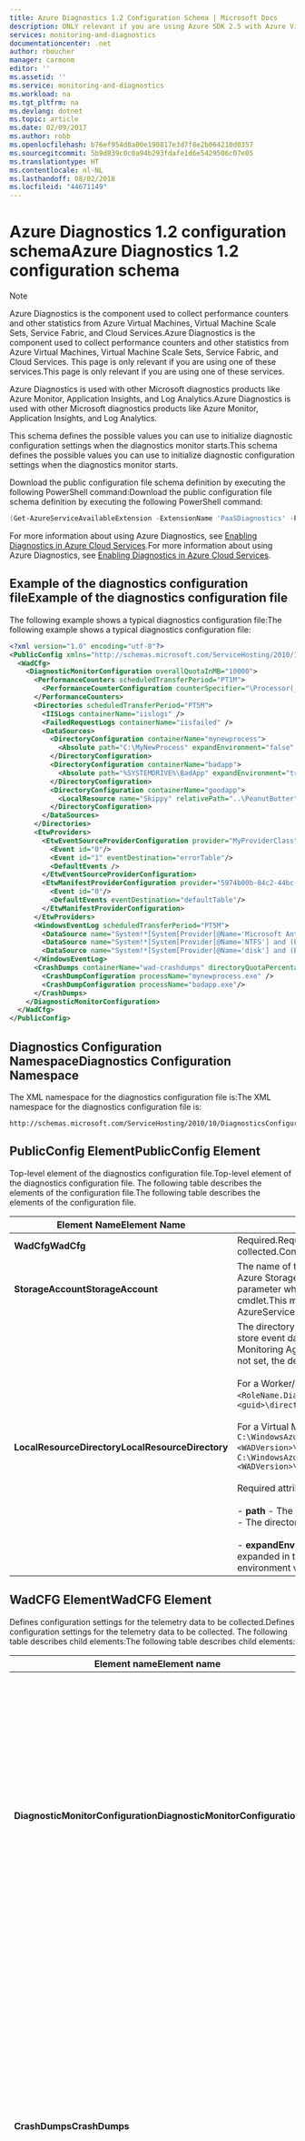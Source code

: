 ```yaml
---
title: Azure Diagnostics 1.2 Configuration Schema | Microsoft Docs
description: ONLY relevant if you are using Azure SDK 2.5 with Azure Virtual Machines, Virtual Machine Scale Sets, Service Fabric, or Cloud Services.
services: monitoring-and-diagnostics
documentationcenter: .net
author: rboucher
manager: carmonm
editor: ''
ms.assetid: ''
ms.service: monitoring-and-diagnostics
ms.workload: na
ms.tgt_pltfrm: na
ms.devlang: dotnet
ms.topic: article
ms.date: 02/09/2017
ms.author: robb
ms.openlocfilehash: b76ef954d8a00e190817e3d7f8e2b064210d0357
ms.sourcegitcommit: 5b9d839c0c0a94b293fdafe1d6e5429506c07e05
ms.translationtype: HT
ms.contentlocale: nl-NL
ms.lasthandoff: 08/02/2018
ms.locfileid: "44671149"
---
```

# <a name="azure-diagnostics-12-configuration-schema"></a><span data-ttu-id="04c6a-103">Azure Diagnostics 1.2 configuration schema</span><span class="sxs-lookup"><span data-stu-id="04c6a-103">Azure Diagnostics 1.2 configuration schema</span></span>
> [!NOTE]
> <span data-ttu-id="04c6a-104">Azure Diagnostics is the component used to collect performance counters and other statistics from Azure Virtual Machines, Virtual Machine Scale Sets, Service Fabric, and Cloud Services.</span><span class="sxs-lookup"><span data-stu-id="04c6a-104">Azure Diagnostics is the component used to collect performance counters and other statistics from Azure Virtual Machines, Virtual Machine Scale Sets, Service Fabric, and Cloud Services.</span></span>  <span data-ttu-id="04c6a-105">This page is only relevant if you are using one of these services.</span><span class="sxs-lookup"><span data-stu-id="04c6a-105">This page is only relevant if you are using one of these services.</span></span>
>

<span data-ttu-id="04c6a-106">Azure Diagnostics is used with other Microsoft diagnostics products like Azure Monitor, Application Insights, and Log Analytics.</span><span class="sxs-lookup"><span data-stu-id="04c6a-106">Azure Diagnostics is used with other Microsoft diagnostics products like Azure Monitor, Application Insights, and Log Analytics.</span></span>

<span data-ttu-id="04c6a-107">This schema defines the possible values you can use to initialize diagnostic configuration settings when the diagnostics monitor starts.</span><span class="sxs-lookup"><span data-stu-id="04c6a-107">This schema defines the possible values you can use to initialize diagnostic configuration settings when the diagnostics monitor starts.</span></span>  


 <span data-ttu-id="04c6a-108">Download the public configuration file schema definition by executing the following PowerShell command:</span><span class="sxs-lookup"><span data-stu-id="04c6a-108">Download the public configuration file schema definition by executing the following PowerShell command:</span></span>  

```PowerShell  
(Get-AzureServiceAvailableExtension -ExtensionName 'PaaSDiagnostics' -ProviderNamespace 'Microsoft.Azure.Diagnostics').PublicConfigurationSchema | Out-File –Encoding utf8 -FilePath 'C:\temp\WadConfig.xsd'  
```  

 <span data-ttu-id="04c6a-109">For more information about using Azure Diagnostics, see [Enabling Diagnostics in Azure Cloud Services](http://azure.microsoft.com/documentation/articles/cloud-services-dotnet-diagnostics/).</span><span class="sxs-lookup"><span data-stu-id="04c6a-109">For more information about using Azure Diagnostics, see [Enabling Diagnostics in Azure Cloud Services](http://azure.microsoft.com/documentation/articles/cloud-services-dotnet-diagnostics/).</span></span>  

## <a name="example-of-the-diagnostics-configuration-file"></a><span data-ttu-id="04c6a-110">Example of the diagnostics configuration file</span><span class="sxs-lookup"><span data-stu-id="04c6a-110">Example of the diagnostics configuration file</span></span>  
 <span data-ttu-id="04c6a-111">The following example shows a typical diagnostics configuration file:</span><span class="sxs-lookup"><span data-stu-id="04c6a-111">The following example shows a typical diagnostics configuration file:</span></span>  

```xml
<?xml version="1.0" encoding="utf-8"?>  
<PublicConfig xmlns="http://schemas.microsoft.com/ServiceHosting/2010/10/DiagnosticsConfiguration">  
  <WadCfg>  
    <DiagnosticMonitorConfiguration overallQuotaInMB="10000">  
      <PerformanceCounters scheduledTransferPeriod="PT1M">  
        <PerformanceCounterConfiguration counterSpecifier="\Processor(_Total)\% Processor Time" sampleRate="PT1M" unit="percent" />  
      </PerformanceCounters>  
      <Directories scheduledTransferPeriod="PT5M">  
        <IISLogs containerName="iislogs" />  
        <FailedRequestLogs containerName="iisfailed" />  
        <DataSources>  
          <DirectoryConfiguration containerName="mynewprocess">  
            <Absolute path="C:\MyNewProcess" expandEnvironment="false" />  
          </DirectoryConfiguration>  
          <DirectoryConfiguration containerName="badapp">  
            <Absolute path="%SYSTEMDRIVE%\BadApp" expandEnvironment="true" />  
          </DirectoryConfiguration>  
          <DirectoryConfiguration containerName="goodapp">  
            <LocalResource name="Skippy" relativePath="..\PeanutButter"/>  
          </DirectoryConfiguration>  
        </DataSources>  
      </Directories>  
      <EtwProviders>  
        <EtwEventSourceProviderConfiguration provider="MyProviderClass" scheduledTransferPeriod="PT5M">  
          <Event id="0"/>  
          <Event id="1" eventDestination="errorTable"/>  
          <DefaultEvents />  
        </EtwEventSourceProviderConfiguration>  
        <EtwManifestProviderConfiguration provider="5974b00b-84c2-44bc-9e58-3a2451b4e3ad" scheduledTransferLogLevelFilter="Information" scheduledTransferPeriod="PT2M">  
          <Event id="0"/>  
          <DefaultEvents eventDestination="defaultTable"/>  
        </EtwManifestProviderConfiguration>  
      </EtwProviders>  
      <WindowsEventLog scheduledTransferPeriod="PT5M">  
        <DataSource name="System!*[System[Provider[@Name='Microsoft Antimalware']]]"/>  
        <DataSource name="System!*[System[Provider[@Name='NTFS'] and (EventID=55)]]" />  
        <DataSource name="System!*[System[Provider[@Name='disk'] and (EventID=7 or EventID=52 or EventID=55)]]" />  
      </WindowsEventLog>  
      <CrashDumps containerName="wad-crashdumps" directoryQuotaPercentage="30" dumpType="Mini">  
        <CrashDumpConfiguration processName="mynewprocess.exe" />  
        <CrashDumpConfiguration processName="badapp.exe"/>  
      </CrashDumps>  
    </DiagnosticMonitorConfiguration>  
  </WadCfg>  
</PublicConfig>  

```  

## <a name="diagnostics-configuration-namespace"></a><span data-ttu-id="04c6a-112">Diagnostics Configuration Namespace</span><span class="sxs-lookup"><span data-stu-id="04c6a-112">Diagnostics Configuration Namespace</span></span>  
 <span data-ttu-id="04c6a-113">The XML namespace for the diagnostics configuration file is:</span><span class="sxs-lookup"><span data-stu-id="04c6a-113">The XML namespace for the diagnostics configuration file is:</span></span>  

```  
http://schemas.microsoft.com/ServiceHosting/2010/10/DiagnosticsConfiguration  
```  

## <a name="publicconfig-element"></a><span data-ttu-id="04c6a-114">PublicConfig Element</span><span class="sxs-lookup"><span data-stu-id="04c6a-114">PublicConfig Element</span></span>  
 <span data-ttu-id="04c6a-115">Top-level element of the diagnostics configuration file.</span><span class="sxs-lookup"><span data-stu-id="04c6a-115">Top-level element of the diagnostics configuration file.</span></span> <span data-ttu-id="04c6a-116">The following table describes the elements of the configuration file.</span><span class="sxs-lookup"><span data-stu-id="04c6a-116">The following table describes the elements of the configuration file.</span></span>  

|<span data-ttu-id="04c6a-117">Element Name</span><span class="sxs-lookup"><span data-stu-id="04c6a-117">Element Name</span></span>|<span data-ttu-id="04c6a-118">Description</span><span class="sxs-lookup"><span data-stu-id="04c6a-118">Description</span></span>|  
|------------------|-----------------|  
|<span data-ttu-id="04c6a-119">**WadCfg**</span><span class="sxs-lookup"><span data-stu-id="04c6a-119">**WadCfg**</span></span>|<span data-ttu-id="04c6a-120">Required.</span><span class="sxs-lookup"><span data-stu-id="04c6a-120">Required.</span></span> <span data-ttu-id="04c6a-121">Configuration settings for the telemetry data to be collected.</span><span class="sxs-lookup"><span data-stu-id="04c6a-121">Configuration settings for the telemetry data to be collected.</span></span>|  
|<span data-ttu-id="04c6a-122">**StorageAccount**</span><span class="sxs-lookup"><span data-stu-id="04c6a-122">**StorageAccount**</span></span>|<span data-ttu-id="04c6a-123">The name of the Azure Storage account to store the data in.</span><span class="sxs-lookup"><span data-stu-id="04c6a-123">The name of the Azure Storage account to store the data in.</span></span> <span data-ttu-id="04c6a-124">This may also be specified as a parameter when executing the Set-AzureServiceDiagnosticsExtension cmdlet.</span><span class="sxs-lookup"><span data-stu-id="04c6a-124">This may also be specified as a parameter when executing the Set-AzureServiceDiagnosticsExtension cmdlet.</span></span>|  
|<span data-ttu-id="04c6a-125">**LocalResourceDirectory**</span><span class="sxs-lookup"><span data-stu-id="04c6a-125">**LocalResourceDirectory**</span></span>|<span data-ttu-id="04c6a-126">The directory on the virtual machine to be used by the Monitoring Agent to store event data.</span><span class="sxs-lookup"><span data-stu-id="04c6a-126">The directory on the virtual machine to be used by the Monitoring Agent to store event data.</span></span> <span data-ttu-id="04c6a-127">If not set, the default directory is used:</span><span class="sxs-lookup"><span data-stu-id="04c6a-127">If not set, the default directory is used:</span></span><br /><br /> <span data-ttu-id="04c6a-128">For a Worker/web role: `C:\Resources\<guid>\directory\<guid>.<RoleName.DiagnosticStore\`</span><span class="sxs-lookup"><span data-stu-id="04c6a-128">For a Worker/web role: `C:\Resources\<guid>\directory\<guid>.<RoleName.DiagnosticStore\`</span></span><br /><br /> <span data-ttu-id="04c6a-129">For a Virtual Machine: `C:\WindowsAzure\Logs\Plugins\Microsoft.Azure.Diagnostics.IaaSDiagnostics\<WADVersion>\WAD<WADVersion>`</span><span class="sxs-lookup"><span data-stu-id="04c6a-129">For a Virtual Machine: `C:\WindowsAzure\Logs\Plugins\Microsoft.Azure.Diagnostics.IaaSDiagnostics\<WADVersion>\WAD<WADVersion>`</span></span><br /><br /> <span data-ttu-id="04c6a-130">Required attributes are:</span><span class="sxs-lookup"><span data-stu-id="04c6a-130">Required attributes are:</span></span><br /><br /> <span data-ttu-id="04c6a-131">-                      **path** - The directory on the system to be used by Azure Diagnostics.</span><span class="sxs-lookup"><span data-stu-id="04c6a-131">-                      **path** - The directory on the system to be used by Azure Diagnostics.</span></span><br /><br /> <span data-ttu-id="04c6a-132">-                      **expandEnvironment** - Controls whether environment variables are expanded in the path name.</span><span class="sxs-lookup"><span data-stu-id="04c6a-132">-                      **expandEnvironment** - Controls whether environment variables are expanded in the path name.</span></span>|  

## <a name="wadcfg-element"></a><span data-ttu-id="04c6a-133">WadCFG Element</span><span class="sxs-lookup"><span data-stu-id="04c6a-133">WadCFG Element</span></span>  
<span data-ttu-id="04c6a-134">Defines configuration settings for the telemetry data to be collected.</span><span class="sxs-lookup"><span data-stu-id="04c6a-134">Defines configuration settings for the telemetry data to be collected.</span></span> <span data-ttu-id="04c6a-135">The following table describes child elements:</span><span class="sxs-lookup"><span data-stu-id="04c6a-135">The following table describes child elements:</span></span>  

|<span data-ttu-id="04c6a-136">Element name</span><span class="sxs-lookup"><span data-stu-id="04c6a-136">Element name</span></span>|<span data-ttu-id="04c6a-137">Description</span><span class="sxs-lookup"><span data-stu-id="04c6a-137">Description</span></span>|  
|------------------|-----------------|  
|<span data-ttu-id="04c6a-138">**DiagnosticMonitorConfiguration**</span><span class="sxs-lookup"><span data-stu-id="04c6a-138">**DiagnosticMonitorConfiguration**</span></span>|<span data-ttu-id="04c6a-139">Required.</span><span class="sxs-lookup"><span data-stu-id="04c6a-139">Required.</span></span> <span data-ttu-id="04c6a-140">Optional attributes are:</span><span class="sxs-lookup"><span data-stu-id="04c6a-140">Optional attributes are:</span></span><br /><br /> <span data-ttu-id="04c6a-141">-                     **overallQuotaInMB** - The maximum amount of local disk space that may be consumed by the various types of diagnostic data collected by Azure Diagnostics.</span><span class="sxs-lookup"><span data-stu-id="04c6a-141">-                     **overallQuotaInMB** - The maximum amount of local disk space that may be consumed by the various types of diagnostic data collected by Azure Diagnostics.</span></span> <span data-ttu-id="04c6a-142">The default setting is 5120MB.</span><span class="sxs-lookup"><span data-stu-id="04c6a-142">The default setting is 5120MB.</span></span><br /><br /> <span data-ttu-id="04c6a-143">-                     **useProxyServer** - Configure Azure Diagnostics to use the proxy server settings as set in IE settings.</span><span class="sxs-lookup"><span data-stu-id="04c6a-143">-                     **useProxyServer** - Configure Azure Diagnostics to use the proxy server settings as set in IE settings.</span></span>|  
|<span data-ttu-id="04c6a-144">**CrashDumps**</span><span class="sxs-lookup"><span data-stu-id="04c6a-144">**CrashDumps**</span></span>|<span data-ttu-id="04c6a-145">Enable collection of crash dumps.</span><span class="sxs-lookup"><span data-stu-id="04c6a-145">Enable collection of crash dumps.</span></span> <span data-ttu-id="04c6a-146">Optional attributes are:</span><span class="sxs-lookup"><span data-stu-id="04c6a-146">Optional attributes are:</span></span><br /><br /> <span data-ttu-id="04c6a-147">-                     **containerName** - The name of the blob container in your Azure Storage account to be used to store crash dumps.</span><span class="sxs-lookup"><span data-stu-id="04c6a-147">-                     **containerName** - The name of the blob container in your Azure Storage account to be used to store crash dumps.</span></span><br /><br /> <span data-ttu-id="04c6a-148">-                     **crashDumpType** - Configures Azure Diagnostics to collect Mini or Full crash dumps.</span><span class="sxs-lookup"><span data-stu-id="04c6a-148">-                     **crashDumpType** - Configures Azure Diagnostics to collect Mini or Full crash dumps.</span></span><br /><br /> <span data-ttu-id="04c6a-149">-                     **directoryQuotaPercentage**- Configures the percentage of **overallQuotaInMB** to be reserved for crash dumps on the VM.</span><span class="sxs-lookup"><span data-stu-id="04c6a-149">-                     **directoryQuotaPercentage**- Configures the percentage of **overallQuotaInMB** to be reserved for crash dumps on the VM.</span></span>|  
|<span data-ttu-id="04c6a-150">**DiagnosticInfrastructureLogs**</span><span class="sxs-lookup"><span data-stu-id="04c6a-150">**DiagnosticInfrastructureLogs**</span></span>|<span data-ttu-id="04c6a-151">Enable collection of logs generated by Azure Diagnostics.</span><span class="sxs-lookup"><span data-stu-id="04c6a-151">Enable collection of logs generated by Azure Diagnostics.</span></span> <span data-ttu-id="04c6a-152">The diagnostic infrastructure logs are useful for troubleshooting the diagnostics system itself.</span><span class="sxs-lookup"><span data-stu-id="04c6a-152">The diagnostic infrastructure logs are useful for troubleshooting the diagnostics system itself.</span></span> <span data-ttu-id="04c6a-153">Optional attributes are:</span><span class="sxs-lookup"><span data-stu-id="04c6a-153">Optional attributes are:</span></span><br /><br /> <span data-ttu-id="04c6a-154">-                     **scheduledTransferLogLevelFilter** - Configures the minimum severity level of the logs collected.</span><span class="sxs-lookup"><span data-stu-id="04c6a-154">-                     **scheduledTransferLogLevelFilter** - Configures the minimum severity level of the logs collected.</span></span><br /><br /> <span data-ttu-id="04c6a-155">-                     **scheduledTransferPeriod** - The interval between scheduled transfers to storage rounded up to the nearest minute.</span><span class="sxs-lookup"><span data-stu-id="04c6a-155">-                     **scheduledTransferPeriod** - The interval between scheduled transfers to storage rounded up to the nearest minute.</span></span> <span data-ttu-id="04c6a-156">The value is an [XML “Duration Data Type.”](http://www.w3schools.com/schema/schema_dtypes_date.asp)</span><span class="sxs-lookup"><span data-stu-id="04c6a-156">The value is an [XML “Duration Data Type.”](http://www.w3schools.com/schema/schema_dtypes_date.asp)</span></span>|  
|<span data-ttu-id="04c6a-157">**Directories**</span><span class="sxs-lookup"><span data-stu-id="04c6a-157">**Directories**</span></span>|<span data-ttu-id="04c6a-158">Enables the collection of the contents of a directory, IIS failed access request logs and/or IIS logs.</span><span class="sxs-lookup"><span data-stu-id="04c6a-158">Enables the collection of the contents of a directory, IIS failed access request logs and/or IIS logs.</span></span> <span data-ttu-id="04c6a-159">Optional attribute:</span><span class="sxs-lookup"><span data-stu-id="04c6a-159">Optional attribute:</span></span><br /><br /> <span data-ttu-id="04c6a-160">**scheduledTransferPeriod** - The interval between scheduled transfers to storage rounded up to the nearest minute.</span><span class="sxs-lookup"><span data-stu-id="04c6a-160">**scheduledTransferPeriod** - The interval between scheduled transfers to storage rounded up to the nearest minute.</span></span> <span data-ttu-id="04c6a-161">The value is an [XML “Duration Data Type.”](http://www.w3schools.com/schema/schema_dtypes_date.asp)</span><span class="sxs-lookup"><span data-stu-id="04c6a-161">The value is an [XML “Duration Data Type.”](http://www.w3schools.com/schema/schema_dtypes_date.asp)</span></span>|  
|<span data-ttu-id="04c6a-162">**EtwProviders**</span><span class="sxs-lookup"><span data-stu-id="04c6a-162">**EtwProviders**</span></span>|<span data-ttu-id="04c6a-163">Configures collection of ETW events from EventSource and/or ETW Manifest based providers.</span><span class="sxs-lookup"><span data-stu-id="04c6a-163">Configures collection of ETW events from EventSource and/or ETW Manifest based providers.</span></span>|  
|<span data-ttu-id="04c6a-164">**Metrics**</span><span class="sxs-lookup"><span data-stu-id="04c6a-164">**Metrics**</span></span>|<span data-ttu-id="04c6a-165">This element enables you to generate a performance counter table that is optimized for fast queries.</span><span class="sxs-lookup"><span data-stu-id="04c6a-165">This element enables you to generate a performance counter table that is optimized for fast queries.</span></span> <span data-ttu-id="04c6a-166">Each performance counter that is defined in the **PerformanceCounters** element is stored in the Metrics table in addition to the Performance Counter table.</span><span class="sxs-lookup"><span data-stu-id="04c6a-166">Each performance counter that is defined in the **PerformanceCounters** element is stored in the Metrics table in addition to the Performance Counter table.</span></span> <span data-ttu-id="04c6a-167">Required attribute:</span><span class="sxs-lookup"><span data-stu-id="04c6a-167">Required attribute:</span></span><br /><br /> <span data-ttu-id="04c6a-168">**resourceId** - This is the resource ID of the Virtual Machine you are deploying Azure Diagnostics to.</span><span class="sxs-lookup"><span data-stu-id="04c6a-168">**resourceId** - This is the resource ID of the Virtual Machine you are deploying Azure Diagnostics to.</span></span> <span data-ttu-id="04c6a-169">Get the **resourceID** from the [Azure portal](https://portal.azure.com).</span><span class="sxs-lookup"><span data-stu-id="04c6a-169">Get the **resourceID** from the [Azure portal](https://portal.azure.com).</span></span> <span data-ttu-id="04c6a-170">Select **Browse** -> **Resource Groups** -> **<Name\>**.</span><span class="sxs-lookup"><span data-stu-id="04c6a-170">Select **Browse** -> **Resource Groups** -> **<Name\>**.</span></span> <span data-ttu-id="04c6a-171">Click the **Properties** tile and copy the value from the **ID** field.</span><span class="sxs-lookup"><span data-stu-id="04c6a-171">Click the **Properties** tile and copy the value from the **ID** field.</span></span>|  
|<span data-ttu-id="04c6a-172">**PerformanceCounters**</span><span class="sxs-lookup"><span data-stu-id="04c6a-172">**PerformanceCounters**</span></span>|<span data-ttu-id="04c6a-173">Enables the collection of performance counters.</span><span class="sxs-lookup"><span data-stu-id="04c6a-173">Enables the collection of performance counters.</span></span> <span data-ttu-id="04c6a-174">Optional attribute:</span><span class="sxs-lookup"><span data-stu-id="04c6a-174">Optional attribute:</span></span><br /><br /> <span data-ttu-id="04c6a-175">**scheduledTransferPeriod** - The interval between scheduled transfers to storage rounded up to the nearest minute.</span><span class="sxs-lookup"><span data-stu-id="04c6a-175">**scheduledTransferPeriod** - The interval between scheduled transfers to storage rounded up to the nearest minute.</span></span> <span data-ttu-id="04c6a-176">Value is an [XML “Duration Data Type”.](http://www.w3schools.com/schema/schema_dtypes_date.asp)</span><span class="sxs-lookup"><span data-stu-id="04c6a-176">Value is an [XML “Duration Data Type”.](http://www.w3schools.com/schema/schema_dtypes_date.asp)</span></span>|  
|<span data-ttu-id="04c6a-177">**WindowsEventLog**</span><span class="sxs-lookup"><span data-stu-id="04c6a-177">**WindowsEventLog**</span></span>|<span data-ttu-id="04c6a-178">Enables the collection of Windows Event Logs.</span><span class="sxs-lookup"><span data-stu-id="04c6a-178">Enables the collection of Windows Event Logs.</span></span> <span data-ttu-id="04c6a-179">Optional attribute:</span><span class="sxs-lookup"><span data-stu-id="04c6a-179">Optional attribute:</span></span><br /><br /> <span data-ttu-id="04c6a-180">**scheduledTransferPeriod** - The interval between scheduled transfers to storage rounded up to the nearest minute.</span><span class="sxs-lookup"><span data-stu-id="04c6a-180">**scheduledTransferPeriod** - The interval between scheduled transfers to storage rounded up to the nearest minute.</span></span> <span data-ttu-id="04c6a-181">Value is an [XML “Duration Data Type”.](http://www.w3schools.com/schema/schema_dtypes_date.asp)</span><span class="sxs-lookup"><span data-stu-id="04c6a-181">Value is an [XML “Duration Data Type”.](http://www.w3schools.com/schema/schema_dtypes_date.asp)</span></span>|  

## <a name="crashdumps-element"></a><span data-ttu-id="04c6a-182">CrashDumps Element</span><span class="sxs-lookup"><span data-stu-id="04c6a-182">CrashDumps Element</span></span>  
 <span data-ttu-id="04c6a-183">Enables collection of crash dumps.</span><span class="sxs-lookup"><span data-stu-id="04c6a-183">Enables collection of crash dumps.</span></span> <span data-ttu-id="04c6a-184">The following table describes child elements:</span><span class="sxs-lookup"><span data-stu-id="04c6a-184">The following table describes child elements:</span></span>  

|<span data-ttu-id="04c6a-185">Element Name</span><span class="sxs-lookup"><span data-stu-id="04c6a-185">Element Name</span></span>|<span data-ttu-id="04c6a-186">Description</span><span class="sxs-lookup"><span data-stu-id="04c6a-186">Description</span></span>|  
|------------------|-----------------|  
|<span data-ttu-id="04c6a-187">**CrashDumpConfiguration**</span><span class="sxs-lookup"><span data-stu-id="04c6a-187">**CrashDumpConfiguration**</span></span>|<span data-ttu-id="04c6a-188">Required.</span><span class="sxs-lookup"><span data-stu-id="04c6a-188">Required.</span></span> <span data-ttu-id="04c6a-189">Required attribute:</span><span class="sxs-lookup"><span data-stu-id="04c6a-189">Required attribute:</span></span><br /><br /> <span data-ttu-id="04c6a-190">**processName** - The name of the process you want Azure Diagnostics to collect a crash dump for.</span><span class="sxs-lookup"><span data-stu-id="04c6a-190">**processName** - The name of the process you want Azure Diagnostics to collect a crash dump for.</span></span>|  
|<span data-ttu-id="04c6a-191">**crashDumpType**</span><span class="sxs-lookup"><span data-stu-id="04c6a-191">**crashDumpType**</span></span>|<span data-ttu-id="04c6a-192">Configures Azure Diagnostics to collect mini or full crash dumps.</span><span class="sxs-lookup"><span data-stu-id="04c6a-192">Configures Azure Diagnostics to collect mini or full crash dumps.</span></span>|  
|<span data-ttu-id="04c6a-193">**directoryQuotaPercentage**</span><span class="sxs-lookup"><span data-stu-id="04c6a-193">**directoryQuotaPercentage**</span></span>|<span data-ttu-id="04c6a-194">Configures the percentage of **overallQuotaInMB** to be reserved for crash dumps on the VM.</span><span class="sxs-lookup"><span data-stu-id="04c6a-194">Configures the percentage of **overallQuotaInMB** to be reserved for crash dumps on the VM.</span></span>|  

## <a name="directories-element"></a><span data-ttu-id="04c6a-195">Directories Element</span><span class="sxs-lookup"><span data-stu-id="04c6a-195">Directories Element</span></span>  
 <span data-ttu-id="04c6a-196">Enables the collection of the contents of a directory, IIS failed access request logs and/or IIS logs.</span><span class="sxs-lookup"><span data-stu-id="04c6a-196">Enables the collection of the contents of a directory, IIS failed access request logs and/or IIS logs.</span></span> <span data-ttu-id="04c6a-197">The following table describes child elements:</span><span class="sxs-lookup"><span data-stu-id="04c6a-197">The following table describes child elements:</span></span>  

|<span data-ttu-id="04c6a-198">Element Name</span><span class="sxs-lookup"><span data-stu-id="04c6a-198">Element Name</span></span>|<span data-ttu-id="04c6a-199">Description</span><span class="sxs-lookup"><span data-stu-id="04c6a-199">Description</span></span>|  
|------------------|-----------------|  
|<span data-ttu-id="04c6a-200">**DataSources**</span><span class="sxs-lookup"><span data-stu-id="04c6a-200">**DataSources**</span></span>|<span data-ttu-id="04c6a-201">A list of directories to monitor.</span><span class="sxs-lookup"><span data-stu-id="04c6a-201">A list of directories to monitor.</span></span>|  
|<span data-ttu-id="04c6a-202">**FailedRequestLogs**</span><span class="sxs-lookup"><span data-stu-id="04c6a-202">**FailedRequestLogs**</span></span>|<span data-ttu-id="04c6a-203">Including this element in the configuration enables collection of logs about failed requests to an IIS site or application.</span><span class="sxs-lookup"><span data-stu-id="04c6a-203">Including this element in the configuration enables collection of logs about failed requests to an IIS site or application.</span></span> <span data-ttu-id="04c6a-204">You must also enable tracing options under **system.WebServer** in **Web.config**.</span><span class="sxs-lookup"><span data-stu-id="04c6a-204">You must also enable tracing options under **system.WebServer** in **Web.config**.</span></span>|  
|<span data-ttu-id="04c6a-205">**IISLogs**</span><span class="sxs-lookup"><span data-stu-id="04c6a-205">**IISLogs**</span></span>|<span data-ttu-id="04c6a-206">Including this element in the configuration enables the collection of IIS logs:</span><span class="sxs-lookup"><span data-stu-id="04c6a-206">Including this element in the configuration enables the collection of IIS logs:</span></span><br /><br /> <span data-ttu-id="04c6a-207">**containerName** - The name of the blob container in your Azure Storage account to be used to store the IIS logs.</span><span class="sxs-lookup"><span data-stu-id="04c6a-207">**containerName** - The name of the blob container in your Azure Storage account to be used to store the IIS logs.</span></span>|  

## <a name="datasources-element"></a><span data-ttu-id="04c6a-208">DataSources Element</span><span class="sxs-lookup"><span data-stu-id="04c6a-208">DataSources Element</span></span>  
 <span data-ttu-id="04c6a-209">A list of directories to monitor.</span><span class="sxs-lookup"><span data-stu-id="04c6a-209">A list of directories to monitor.</span></span> <span data-ttu-id="04c6a-210">The following table describes child elements:</span><span class="sxs-lookup"><span data-stu-id="04c6a-210">The following table describes child elements:</span></span>  

|<span data-ttu-id="04c6a-211">Element Name</span><span class="sxs-lookup"><span data-stu-id="04c6a-211">Element Name</span></span>|<span data-ttu-id="04c6a-212">Description</span><span class="sxs-lookup"><span data-stu-id="04c6a-212">Description</span></span>|  
|------------------|-----------------|  
|<span data-ttu-id="04c6a-213">**DirectoryConfiguration**</span><span class="sxs-lookup"><span data-stu-id="04c6a-213">**DirectoryConfiguration**</span></span>|<span data-ttu-id="04c6a-214">Required.</span><span class="sxs-lookup"><span data-stu-id="04c6a-214">Required.</span></span> <span data-ttu-id="04c6a-215">Required attribute:</span><span class="sxs-lookup"><span data-stu-id="04c6a-215">Required attribute:</span></span><br /><br /> <span data-ttu-id="04c6a-216">**containerName** - The name of the blob container in your Azure Storage account to be used to store the log files.</span><span class="sxs-lookup"><span data-stu-id="04c6a-216">**containerName** - The name of the blob container in your Azure Storage account to be used to store the log files.</span></span>|  

## <a name="directoryconfiguration-element"></a><span data-ttu-id="04c6a-217">DirectoryConfiguration Element</span><span class="sxs-lookup"><span data-stu-id="04c6a-217">DirectoryConfiguration Element</span></span>  
 <span data-ttu-id="04c6a-218">**DirectoryConfiguration** may include either the **Absolute** or **LocalResource** element but not both.</span><span class="sxs-lookup"><span data-stu-id="04c6a-218">**DirectoryConfiguration** may include either the **Absolute** or **LocalResource** element but not both.</span></span> <span data-ttu-id="04c6a-219">The following table describes child elements:</span><span class="sxs-lookup"><span data-stu-id="04c6a-219">The following table describes child elements:</span></span>  

|<span data-ttu-id="04c6a-220">Element Name</span><span class="sxs-lookup"><span data-stu-id="04c6a-220">Element Name</span></span>|<span data-ttu-id="04c6a-221">Description</span><span class="sxs-lookup"><span data-stu-id="04c6a-221">Description</span></span>|  
|------------------|-----------------|  
|<span data-ttu-id="04c6a-222">**Absolute**</span><span class="sxs-lookup"><span data-stu-id="04c6a-222">**Absolute**</span></span>|<span data-ttu-id="04c6a-223">The absolute path to the directory to monitor.</span><span class="sxs-lookup"><span data-stu-id="04c6a-223">The absolute path to the directory to monitor.</span></span> <span data-ttu-id="04c6a-224">The following attributes are required:</span><span class="sxs-lookup"><span data-stu-id="04c6a-224">The following attributes are required:</span></span><br /><br /> <span data-ttu-id="04c6a-225">-                     **Path** - The absolute path to the directory to monitor.</span><span class="sxs-lookup"><span data-stu-id="04c6a-225">-                     **Path** - The absolute path to the directory to monitor.</span></span><br /><br /> <span data-ttu-id="04c6a-226">-                      **expandEnvironment** - Configures whether environment variables in Path are expanded.</span><span class="sxs-lookup"><span data-stu-id="04c6a-226">-                      **expandEnvironment** - Configures whether environment variables in Path are expanded.</span></span>|  
|<span data-ttu-id="04c6a-227">**LocalResource**</span><span class="sxs-lookup"><span data-stu-id="04c6a-227">**LocalResource**</span></span>|<span data-ttu-id="04c6a-228">The path relative to a local resource to monitor.</span><span class="sxs-lookup"><span data-stu-id="04c6a-228">The path relative to a local resource to monitor.</span></span> <span data-ttu-id="04c6a-229">Required attributes are:</span><span class="sxs-lookup"><span data-stu-id="04c6a-229">Required attributes are:</span></span><br /><br /> <span data-ttu-id="04c6a-230">-                     **Name** - The local resource that contains the directory to monitor</span><span class="sxs-lookup"><span data-stu-id="04c6a-230">-                     **Name** - The local resource that contains the directory to monitor</span></span><br /><br /> <span data-ttu-id="04c6a-231">-                     **relativePath** - The path relative to Name that contains the directory to monitor</span><span class="sxs-lookup"><span data-stu-id="04c6a-231">-                     **relativePath** - The path relative to Name that contains the directory to monitor</span></span>|  

## <a name="etwproviders-element"></a><span data-ttu-id="04c6a-232">EtwProviders Element</span><span class="sxs-lookup"><span data-stu-id="04c6a-232">EtwProviders Element</span></span>  
 <span data-ttu-id="04c6a-233">Configures collection of ETW events from EventSource and/or ETW Manifest based providers.</span><span class="sxs-lookup"><span data-stu-id="04c6a-233">Configures collection of ETW events from EventSource and/or ETW Manifest based providers.</span></span> <span data-ttu-id="04c6a-234">The following table describes child elements:</span><span class="sxs-lookup"><span data-stu-id="04c6a-234">The following table describes child elements:</span></span>  

|<span data-ttu-id="04c6a-235">Element Name</span><span class="sxs-lookup"><span data-stu-id="04c6a-235">Element Name</span></span>|<span data-ttu-id="04c6a-236">Description</span><span class="sxs-lookup"><span data-stu-id="04c6a-236">Description</span></span>|  
|------------------|-----------------|  
|<span data-ttu-id="04c6a-237">**EtwEventSourceProviderConfiguration**</span><span class="sxs-lookup"><span data-stu-id="04c6a-237">**EtwEventSourceProviderConfiguration**</span></span>|<span data-ttu-id="04c6a-238">Configures collection of events generated from [EventSource Class](http://msdn.microsoft.com/library/system.diagnostics.tracing.eventsource\(v=vs.110\).aspx).</span><span class="sxs-lookup"><span data-stu-id="04c6a-238">Configures collection of events generated from [EventSource Class](http://msdn.microsoft.com/library/system.diagnostics.tracing.eventsource\(v=vs.110\).aspx).</span></span> <span data-ttu-id="04c6a-239">Required attribute:</span><span class="sxs-lookup"><span data-stu-id="04c6a-239">Required attribute:</span></span><br /><br /> <span data-ttu-id="04c6a-240">**provider** - The class name of the EventSource event.</span><span class="sxs-lookup"><span data-stu-id="04c6a-240">**provider** - The class name of the EventSource event.</span></span><br /><br /> <span data-ttu-id="04c6a-241">Optional attributes are:</span><span class="sxs-lookup"><span data-stu-id="04c6a-241">Optional attributes are:</span></span><br /><br /> <span data-ttu-id="04c6a-242">-                     **scheduledTransferLogLevelFilter** - The minimum severity level to transfer to your storage account.</span><span class="sxs-lookup"><span data-stu-id="04c6a-242">-                     **scheduledTransferLogLevelFilter** - The minimum severity level to transfer to your storage account.</span></span><br /><br /> <span data-ttu-id="04c6a-243">-                     **scheduledTransferPeriod** - The interval between scheduled transfers to storage rounded up to the nearest minute.</span><span class="sxs-lookup"><span data-stu-id="04c6a-243">-                     **scheduledTransferPeriod** - The interval between scheduled transfers to storage rounded up to the nearest minute.</span></span> <span data-ttu-id="04c6a-244">Value is an [XML Duration Data Type](http://www.w3schools.com/schema/schema_dtypes_date.asp).</span><span class="sxs-lookup"><span data-stu-id="04c6a-244">Value is an [XML Duration Data Type](http://www.w3schools.com/schema/schema_dtypes_date.asp).</span></span>|  
|<span data-ttu-id="04c6a-245">**EtwManifestProviderConfiguration**</span><span class="sxs-lookup"><span data-stu-id="04c6a-245">**EtwManifestProviderConfiguration**</span></span>|<span data-ttu-id="04c6a-246">Required attribute:</span><span class="sxs-lookup"><span data-stu-id="04c6a-246">Required attribute:</span></span><br /><br /> <span data-ttu-id="04c6a-247">**provider** - The GUID of the event provider</span><span class="sxs-lookup"><span data-stu-id="04c6a-247">**provider** - The GUID of the event provider</span></span><br /><br /> <span data-ttu-id="04c6a-248">Optional attributes are:</span><span class="sxs-lookup"><span data-stu-id="04c6a-248">Optional attributes are:</span></span><br /><br /> <span data-ttu-id="04c6a-249">- **scheduledTransferLogLevelFilter** - The minimum severity level to transfer to your storage account.</span><span class="sxs-lookup"><span data-stu-id="04c6a-249">- **scheduledTransferLogLevelFilter** - The minimum severity level to transfer to your storage account.</span></span><br /><br /> <span data-ttu-id="04c6a-250">-                     **scheduledTransferPeriod** - The interval between scheduled transfers to storage rounded up to the nearest minute.</span><span class="sxs-lookup"><span data-stu-id="04c6a-250">-                     **scheduledTransferPeriod** - The interval between scheduled transfers to storage rounded up to the nearest minute.</span></span> <span data-ttu-id="04c6a-251">Value is an [XML Duration Data Type](http://www.w3schools.com/schema/schema_dtypes_date.asp).</span><span class="sxs-lookup"><span data-stu-id="04c6a-251">Value is an [XML Duration Data Type](http://www.w3schools.com/schema/schema_dtypes_date.asp).</span></span>|  

## <a name="etweventsourceproviderconfiguration-element"></a><span data-ttu-id="04c6a-252">EtwEventSourceProviderConfiguration Element</span><span class="sxs-lookup"><span data-stu-id="04c6a-252">EtwEventSourceProviderConfiguration Element</span></span>  
 <span data-ttu-id="04c6a-253">Configures collection of events generated from [EventSource Class](http://msdn.microsoft.com/library/system.diagnostics.tracing.eventsource\(v=vs.110\).aspx).</span><span class="sxs-lookup"><span data-stu-id="04c6a-253">Configures collection of events generated from [EventSource Class](http://msdn.microsoft.com/library/system.diagnostics.tracing.eventsource\(v=vs.110\).aspx).</span></span> <span data-ttu-id="04c6a-254">The following table describes child elements:</span><span class="sxs-lookup"><span data-stu-id="04c6a-254">The following table describes child elements:</span></span>  

|<span data-ttu-id="04c6a-255">Element Name</span><span class="sxs-lookup"><span data-stu-id="04c6a-255">Element Name</span></span>|<span data-ttu-id="04c6a-256">Description</span><span class="sxs-lookup"><span data-stu-id="04c6a-256">Description</span></span>|  
|------------------|-----------------|  
|<span data-ttu-id="04c6a-257">**DefaultEvents**</span><span class="sxs-lookup"><span data-stu-id="04c6a-257">**DefaultEvents**</span></span>|<span data-ttu-id="04c6a-258">Optional attribute:</span><span class="sxs-lookup"><span data-stu-id="04c6a-258">Optional attribute:</span></span><br /><br /> <span data-ttu-id="04c6a-259">**eventDestination** - The name of the table to store the events in</span><span class="sxs-lookup"><span data-stu-id="04c6a-259">**eventDestination** - The name of the table to store the events in</span></span>|  
|<span data-ttu-id="04c6a-260">**Event**</span><span class="sxs-lookup"><span data-stu-id="04c6a-260">**Event**</span></span>|<span data-ttu-id="04c6a-261">Required attribute:</span><span class="sxs-lookup"><span data-stu-id="04c6a-261">Required attribute:</span></span><br /><br /> <span data-ttu-id="04c6a-262">**id** - The id of the event.</span><span class="sxs-lookup"><span data-stu-id="04c6a-262">**id** - The id of the event.</span></span><br /><br /> <span data-ttu-id="04c6a-263">Optional attribute:</span><span class="sxs-lookup"><span data-stu-id="04c6a-263">Optional attribute:</span></span><br /><br /> <span data-ttu-id="04c6a-264">**eventDestination** - The name of the table to store the events in</span><span class="sxs-lookup"><span data-stu-id="04c6a-264">**eventDestination** - The name of the table to store the events in</span></span>|  

## <a name="etwmanifestproviderconfiguration-element"></a><span data-ttu-id="04c6a-265">EtwManifestProviderConfiguration Element</span><span class="sxs-lookup"><span data-stu-id="04c6a-265">EtwManifestProviderConfiguration Element</span></span>  
 <span data-ttu-id="04c6a-266">The following table describes child elements:</span><span class="sxs-lookup"><span data-stu-id="04c6a-266">The following table describes child elements:</span></span>  

|<span data-ttu-id="04c6a-267">Element Name</span><span class="sxs-lookup"><span data-stu-id="04c6a-267">Element Name</span></span>|<span data-ttu-id="04c6a-268">Description</span><span class="sxs-lookup"><span data-stu-id="04c6a-268">Description</span></span>|  
|------------------|-----------------|  
|<span data-ttu-id="04c6a-269">**DefaultEvents**</span><span class="sxs-lookup"><span data-stu-id="04c6a-269">**DefaultEvents**</span></span>|<span data-ttu-id="04c6a-270">Optional attribute:</span><span class="sxs-lookup"><span data-stu-id="04c6a-270">Optional attribute:</span></span><br /><br /> <span data-ttu-id="04c6a-271">**eventDestination** - The name of the table to store the events in</span><span class="sxs-lookup"><span data-stu-id="04c6a-271">**eventDestination** - The name of the table to store the events in</span></span>|  
|<span data-ttu-id="04c6a-272">**Event**</span><span class="sxs-lookup"><span data-stu-id="04c6a-272">**Event**</span></span>|<span data-ttu-id="04c6a-273">Required attribute:</span><span class="sxs-lookup"><span data-stu-id="04c6a-273">Required attribute:</span></span><br /><br /> <span data-ttu-id="04c6a-274">**id** - The id of the event.</span><span class="sxs-lookup"><span data-stu-id="04c6a-274">**id** - The id of the event.</span></span><br /><br /> <span data-ttu-id="04c6a-275">Optional attribute:</span><span class="sxs-lookup"><span data-stu-id="04c6a-275">Optional attribute:</span></span><br /><br /> <span data-ttu-id="04c6a-276">**eventDestination** - The name of the table to store the events in</span><span class="sxs-lookup"><span data-stu-id="04c6a-276">**eventDestination** - The name of the table to store the events in</span></span>|  

## <a name="metrics-element"></a><span data-ttu-id="04c6a-277">Metrics Element</span><span class="sxs-lookup"><span data-stu-id="04c6a-277">Metrics Element</span></span>  
 <span data-ttu-id="04c6a-278">Enables you to generate a performance counter table that is optimized for fast queries.</span><span class="sxs-lookup"><span data-stu-id="04c6a-278">Enables you to generate a performance counter table that is optimized for fast queries.</span></span> <span data-ttu-id="04c6a-279">The following table describes child elements:</span><span class="sxs-lookup"><span data-stu-id="04c6a-279">The following table describes child elements:</span></span>  

|<span data-ttu-id="04c6a-280">Element Name</span><span class="sxs-lookup"><span data-stu-id="04c6a-280">Element Name</span></span>|<span data-ttu-id="04c6a-281">Description</span><span class="sxs-lookup"><span data-stu-id="04c6a-281">Description</span></span>|  
|------------------|-----------------|  
|<span data-ttu-id="04c6a-282">**MetricAggregation**</span><span class="sxs-lookup"><span data-stu-id="04c6a-282">**MetricAggregation**</span></span>|<span data-ttu-id="04c6a-283">Required attribute:</span><span class="sxs-lookup"><span data-stu-id="04c6a-283">Required attribute:</span></span><br /><br /> <span data-ttu-id="04c6a-284">**scheduledTransferPeriod** - The interval between scheduled transfers to storage rounded up to the nearest minute.</span><span class="sxs-lookup"><span data-stu-id="04c6a-284">**scheduledTransferPeriod** - The interval between scheduled transfers to storage rounded up to the nearest minute.</span></span> <span data-ttu-id="04c6a-285">Value is an [XML Duration Data Type](http://www.w3schools.com/schema/schema_dtypes_date.asp).</span><span class="sxs-lookup"><span data-stu-id="04c6a-285">Value is an [XML Duration Data Type](http://www.w3schools.com/schema/schema_dtypes_date.asp).</span></span>|  

## <a name="performancecounters-element"></a><span data-ttu-id="04c6a-286">PerformanceCounters Element</span><span class="sxs-lookup"><span data-stu-id="04c6a-286">PerformanceCounters Element</span></span>  
 <span data-ttu-id="04c6a-287">Enables the collection of performance counters.</span><span class="sxs-lookup"><span data-stu-id="04c6a-287">Enables the collection of performance counters.</span></span> <span data-ttu-id="04c6a-288">The following table describes child elements:</span><span class="sxs-lookup"><span data-stu-id="04c6a-288">The following table describes child elements:</span></span>  

|<span data-ttu-id="04c6a-289">Element Name</span><span class="sxs-lookup"><span data-stu-id="04c6a-289">Element Name</span></span>|<span data-ttu-id="04c6a-290">Description</span><span class="sxs-lookup"><span data-stu-id="04c6a-290">Description</span></span>|  
|------------------|-----------------|  
|<span data-ttu-id="04c6a-291">**PerformanceCounterConfiguration**</span><span class="sxs-lookup"><span data-stu-id="04c6a-291">**PerformanceCounterConfiguration**</span></span>|<span data-ttu-id="04c6a-292">The following attributes are required:</span><span class="sxs-lookup"><span data-stu-id="04c6a-292">The following attributes are required:</span></span><br /><br /> <span data-ttu-id="04c6a-293">-                     **counterSpecifier** - The name of the performance counter.</span><span class="sxs-lookup"><span data-stu-id="04c6a-293">-                     **counterSpecifier** - The name of the performance counter.</span></span> <span data-ttu-id="04c6a-294">For example, `\Processor(_Total)\% Processor Time`.</span><span class="sxs-lookup"><span data-stu-id="04c6a-294">For example, `\Processor(_Total)\% Processor Time`.</span></span> <span data-ttu-id="04c6a-295">To get a list of performance counters on your host run the command `typeperf`.</span><span class="sxs-lookup"><span data-stu-id="04c6a-295">To get a list of performance counters on your host run the command `typeperf`.</span></span><br /><br /> <span data-ttu-id="04c6a-296">-                     **sampleRate** - How often the counter should be sampled.</span><span class="sxs-lookup"><span data-stu-id="04c6a-296">-                     **sampleRate** - How often the counter should be sampled.</span></span><br /><br /> <span data-ttu-id="04c6a-297">Optional attribute:</span><span class="sxs-lookup"><span data-stu-id="04c6a-297">Optional attribute:</span></span><br /><br /> <span data-ttu-id="04c6a-298">**unit** - The unit of measure of the counter.</span><span class="sxs-lookup"><span data-stu-id="04c6a-298">**unit** - The unit of measure of the counter.</span></span>|  

## <a name="performancecounterconfiguration-element"></a><span data-ttu-id="04c6a-299">PerformanceCounterConfiguration Element</span><span class="sxs-lookup"><span data-stu-id="04c6a-299">PerformanceCounterConfiguration Element</span></span>  
 <span data-ttu-id="04c6a-300">The following table describes child elements:</span><span class="sxs-lookup"><span data-stu-id="04c6a-300">The following table describes child elements:</span></span>  

|<span data-ttu-id="04c6a-301">Element Name</span><span class="sxs-lookup"><span data-stu-id="04c6a-301">Element Name</span></span>|<span data-ttu-id="04c6a-302">Description</span><span class="sxs-lookup"><span data-stu-id="04c6a-302">Description</span></span>|  
|------------------|-----------------|  
|<span data-ttu-id="04c6a-303">**annotation**</span><span class="sxs-lookup"><span data-stu-id="04c6a-303">**annotation**</span></span>|<span data-ttu-id="04c6a-304">Required attribute:</span><span class="sxs-lookup"><span data-stu-id="04c6a-304">Required attribute:</span></span><br /><br /> <span data-ttu-id="04c6a-305">**displayName** - The display name for the counter</span><span class="sxs-lookup"><span data-stu-id="04c6a-305">**displayName** - The display name for the counter</span></span><br /><br /> <span data-ttu-id="04c6a-306">Optional attribute:</span><span class="sxs-lookup"><span data-stu-id="04c6a-306">Optional attribute:</span></span><br /><br /> <span data-ttu-id="04c6a-307">**locale** - The locale to use when displaying the counter name</span><span class="sxs-lookup"><span data-stu-id="04c6a-307">**locale** - The locale to use when displaying the counter name</span></span>|  

## <a name="windowseventlog-element"></a><span data-ttu-id="04c6a-308">WindowsEventLog Element</span><span class="sxs-lookup"><span data-stu-id="04c6a-308">WindowsEventLog Element</span></span>  
 <span data-ttu-id="04c6a-309">The following table describes child elements:</span><span class="sxs-lookup"><span data-stu-id="04c6a-309">The following table describes child elements:</span></span>  

|<span data-ttu-id="04c6a-310">Element Name</span><span class="sxs-lookup"><span data-stu-id="04c6a-310">Element Name</span></span>|<span data-ttu-id="04c6a-311">Description</span><span class="sxs-lookup"><span data-stu-id="04c6a-311">Description</span></span>|  
|------------------|-----------------|  
|<span data-ttu-id="04c6a-312">**DataSource**</span><span class="sxs-lookup"><span data-stu-id="04c6a-312">**DataSource**</span></span>|<span data-ttu-id="04c6a-313">The Windows Event logs to collect.</span><span class="sxs-lookup"><span data-stu-id="04c6a-313">The Windows Event logs to collect.</span></span> <span data-ttu-id="04c6a-314">Required attribute:</span><span class="sxs-lookup"><span data-stu-id="04c6a-314">Required attribute:</span></span><br /><br /> <span data-ttu-id="04c6a-315">**name** - The XPath query describing the windows events to be collected.</span><span class="sxs-lookup"><span data-stu-id="04c6a-315">**name** - The XPath query describing the windows events to be collected.</span></span> <span data-ttu-id="04c6a-316">For example:</span><span class="sxs-lookup"><span data-stu-id="04c6a-316">For example:</span></span><br /><br /> `Application!*[System[(Level >= 3)]], System!*[System[(Level <=3)]], System!*[System[Provider[@Name='Microsoft Antimalware']]], Security!*[System[(Level >= 3]]`<br /><br /> <span data-ttu-id="04c6a-317">To collect all events, specify “\*”.</span><span class="sxs-lookup"><span data-stu-id="04c6a-317">To collect all events, specify “\*”.</span></span>|
